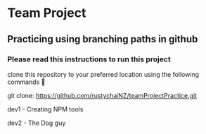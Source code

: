 # Team Project

## Practicing using branching paths in github

### Please read this instructions to run this project

clone this repository to your preferred location using the following commands :dog:   

git clone: https://github.com/rustychaiNZ/teamProjectPractice.git

dev1 - Creating NPM tools

dev2 - The Dog guy
